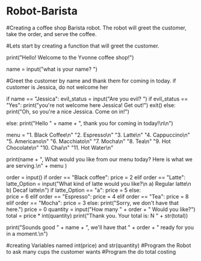# Robot-Barista
#Creating a coffee shop Barista robot. The robot will greet the customer, take the order, and serve the coffee.

#Lets start by creating a function that will greet the customer.

print("Hello! Welcome to the Yvonne coffee shop!")

name = input("what is your name? ")

#Greet the customer by name and thank them for coming in today. if customer is Jessica, do not welcome her

if name == "Jessica":
  evil_status = input("Are you evil? ")
  if evil_status == "Yes":
    print("you're not welcome here Jessica! Get out!")
    exit()
  else:
    print("Oh, so you're a nice Jessica. Come on in!")
  
else:
  print("Hello " + name + ", thank you for coming in today!\n\n")


menu = "1. Black Coffee\n"  "2. Espresso\n" "3. Latte\n" "4. Cappuccino\n" "5. Americano\n" "6. Macchiato\n" "7. Mocha\n" "8. Tea\n" "9. Hot Chocolate\n" "10. Chai\n" "11. Hot Water\n"

print(name + ", What would you like from our menu today? Here is what we are serving.\n" + menu )

order = input()
if order == "Black coffee":
  price = 2
elif order == "Latte":
   latte_Option = input("What kind of latte would you like?\n a) Regular latte\n b) Decaf latte\n")
   if latte_Option == "a":
     price = 5
   else:  
    price = 6
elif order == "Espresso":
 price = 4
elif order == "Tea":
 price = 8
elif order == "Mocha":
 price = 3
else:
  print("Sorry, we don't have that here.")
  price = 0
quantity = input("How many " + order + " Would you like?")
total = price * int(quantity)
print("Thank you. Your total is: N " + str(total))

print("Sounds good " + name + ", we'll have that " + order + " ready for you in a moment.\n")

#creating Variables named int(price) and str(quantity)
#Program the Robot to ask many cups the customer wants
#Program the do total costing 

